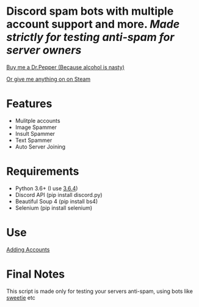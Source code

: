 # Discord spam bots with multiple account support and more. *Made strictly for testing anti-spam for server owners*



[Buy me a Dr.Pepper (Because alcohol is nasty)](https://www.paypal.me/Merubokkusu)

[Or give me anything on on Steam](https://steamcommunity.com/tradeoffer/new/?partner=94720138&token=GY23F7tU)


# Features 
- Mulitple accounts
- Image Spammer
- Insult Spammer
- Text Spammer
- Auto Server Joining

# Requirements 
- Python 3.6+ (I use [3.6.4](https://www.python.org/downloads/release/python-364/))
- Discord API (pip install discord.py)
- Beautiful Soup 4 (pip install bs4)
- Selenium (pip install selenium)

# Use
[Adding Accounts](https://github.com/Merubokkusu/discord-spam-bots/wiki/Adding-accounts)

# Final Notes
This script is made only for testing your servers anti-spam, using bots like [sweetie](https://github.com/blackhole12/sweetiebot) etc

